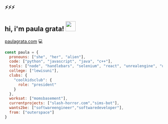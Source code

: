 ### ⚡⚡⚡
## hi, i'm paula grata! <img src="https://cdn3.emoji.gg/emojis/5226-bongocat-wave.gif" width="32">
[paulagrata.com](https://paulagrata.com) 💻

```JavaScript
const paula = {
  pronouns: ["she", "her", "alien"],
  code: ["python", "javascript", "java", "c++"],
  tools: ["node", "handlebars", "selenium", "react", "unrealengine", "unity", "androidstudio"],
  college: ["lewisuni"],
  clubs: {
    "coolkidsclub": {
      role: "president"
    }
  },
  worksat: ["momsbasement"],
  currentprojects: ["slash-horror.com","sims-bot"],
  wants2be: ["softwareengineer","softwaredeveloper"],
  from: ["outerspace"]
}
```
